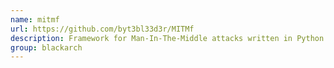 ```yaml
---
name: mitmf
url: https://github.com/byt3bl33d3r/MITMf
description: Framework for Man-In-The-Middle attacks written in Python. URL : https://github.com/byt3bl33d3r/MITMf Groups : blackarch blackarch-exploitation blackarch-proxy blackarch-networking blackarch-spoof
group: blackarch
---
```


